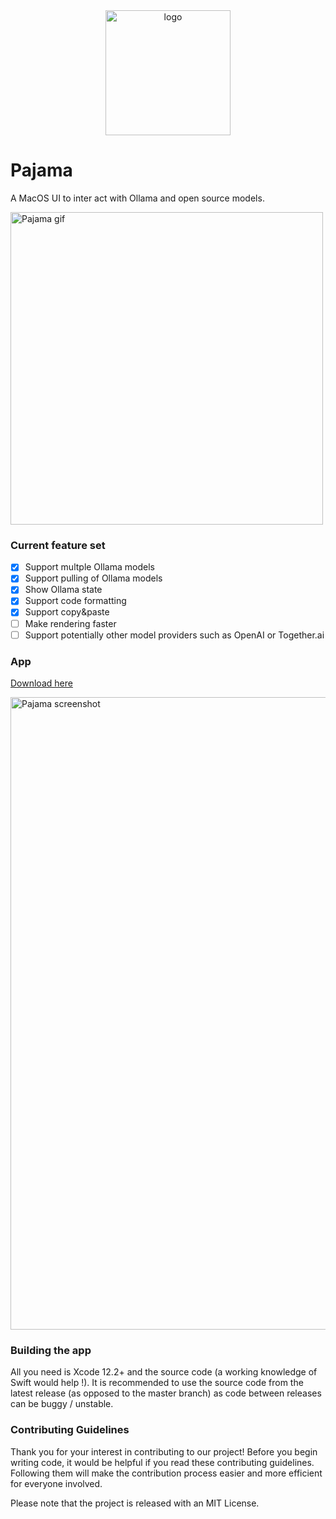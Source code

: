 <div align="center">
  <picture>
    <source media="(prefers-color-scheme: dark)" height="200px" srcset="https://github.com/deployradiant/pajama/assets/6087389/a5501001-861e-4f6c-ac94-9785ad0916d2">
    <img alt="logo" height="200px" src="https://github.com/deployradiant/pajama/assets/6087389/a5501001-861e-4f6c-ac94-9785ad0916d2">
  </picture>
</div>

# Pajama

A MacOS UI to inter
act with Ollama and open source models.

<img width="500" style="margin-left: auto; margin-right: auto" alt="Pajama gif" src="https://github.com/deployradiant/pajama/assets/6087389/5e249ffe-200c-4db2-ab6d-7071ae752981">

### Current feature set

- [x] Support multple Ollama models
- [x] Support pulling of Ollama models
- [x] Show Ollama state
- [x] Support code formatting
- [x] Support copy&paste
- [ ] Make rendering faster
- [ ] Support potentially other model providers such as OpenAI or Together.ai

### App

[Download here](https://github.com/deployradiant/pajama/releases/download/v0.0.2/Pajama.v0.2.zip)

<img width="1012" alt="Pajama screenshot" src="https://github.com/deployradiant/pajama/assets/6087389/4e2ed383-dbe5-43c0-be48-402e447ac4cb">

### Building the app

All you need is Xcode 12.2+ and the source code (a working knowledge of Swift would help !). It is recommended to use the source code from the latest release (as opposed to the master branch) as code between releases can be buggy / unstable.

### Contributing Guidelines

Thank you for your interest in contributing to our project! Before you begin writing code, it would be helpful if you read these contributing guidelines. Following them will make the contribution process easier and more efficient for everyone involved.

Please note that the project is released with an MIT License.
